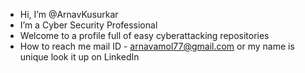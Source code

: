 -  Hi, I’m @ArnavKusurkar
-  I’m a Cyber Security Professional
-  Welcome to a profile full of easy cyberattacking repositories
-  How to reach me mail ID - arnavamol77@gmail.com or my name is unique look it up on LinkedIn

<!---
ArnavKusurkar/ArnavKusurkar is a ✨ special ✨ repository because its `README.md` (this file) appears on your GitHub profile.
You can click the Preview link to take a look at your changes.
--->
